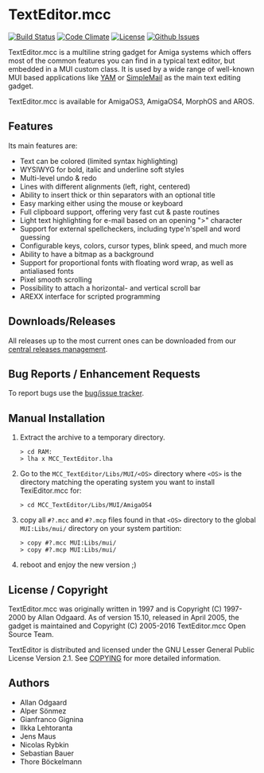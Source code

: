 # TextEditor.mcc

[![Build Status](https://travis-ci.org/amiga-mui/texteditor.svg?branch=master)](https://travis-ci.org/amiga-mui/texteditor) [![Code Climate](https://codeclimate.com/github/amiga-mui/texteditor/badges/gpa.svg)](https://codeclimate.com/github/amiga-mui/texteditor) [![License](http://img.shields.io/:license-lgpl2-blue.svg?style=flat)](http://www.gnu.org/licenses/lgpl-2.1.html) [![Github Issues](http://githubbadges.herokuapp.com/amiga-mui/texteditor/issues.svg)](https://github.com/amiga-mui/texteditor/issues)

TextEditor.mcc is a multiline string gadget for Amiga systems which offers most
of the common features you can find in a typical text editor, but embedded in a
MUI custom class. It is used by a wide range of well-known MUI based applications like
[YAM](https://github.com/jens-maus/yam) or [SimpleMail](https://github.com/sba1/simplemail)
as the main text editing gadget.

TextEditor.mcc is available for AmigaOS3, AmigaOS4, MorphOS and AROS.

## Features

Its main features are:

* Text can be colored (limited syntax highlighting)
* WYSIWYG for bold, italic and underline soft styles
* Multi-level undo & redo
* Lines with different alignments (left, right, centered)
* Ability to insert thick or thin separators with an optional title
* Easy marking either using the mouse or keyboard
* Full clipboard support, offering very fast cut & paste routines
* Light text highlighting for e-mail based on an opening ">" character
* Support for external spellcheckers, including type'n'spell and word guessing
* Configurable keys, colors, cursor types, blink speed, and much more
* Ability to have a bitmap as a background
* Support for proportional fonts with floating word wrap, as well as antialiased fonts
* Pixel smooth scrolling
* Possibility to attach a horizontal- and vertical scroll bar
* AREXX interface for scripted programming

## Downloads/Releases

All releases up to the most current ones can be downloaded from our
[central releases management](https://github.com/amiga-mui/texteditor/releases).

## Bug Reports / Enhancement Requests

To report bugs use the [bug/issue tracker](https://github.com/amiga-mui/texteditor/issues).

## Manual Installation

1. Extract the archive to a temporary directory.
   ```
   > cd RAM:
   > lha x MCC_TextEditor.lha
   ```

2. Go to the `MCC_TextEditor/Libs/MUI/<OS>` directory where `<OS>` is the directory
   matching the operating system you want to install TexiEditor.mcc for:
   ```
   > cd MCC_TextEditor/Libs/MUI/AmigaOS4
   ```

3. copy all `#?.mcc` and `#?.mcp` files found in that `<OS>` directory to the
   global `MUI:Libs/mui/` directory on your system partition:
   ```
   > copy #?.mcc MUI:Libs/mui/
   > copy #?.mcp MUI:Libs/mui/
   ```

4. reboot and enjoy the new version ;)

## License / Copyright

TextEditor.mcc was originally written in 1997 and is Copyright (C) 1997-2000 by Allan Odgaard.
As of version 15.10, released in April 2005, the gadget is maintained and
Copyright (C) 2005-2016 TextEditor.mcc Open Source Team.

TextEditor is distributed and licensed under the GNU Lesser General Public License Version 2.1.
See [COPYING](COPYING) for more detailed information.

## Authors

* Allan Odgaard
* Alper Sönmez
* Gianfranco Gignina
* Ilkka Lehtoranta
* Jens Maus
* Nicolas Rybkin
* Sebastian Bauer
* Thore Böckelmann
